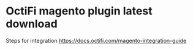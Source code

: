 # OctiFi magento plugin latest download

Steps for integration
https://docs.octifi.com/magento-integration-guide
